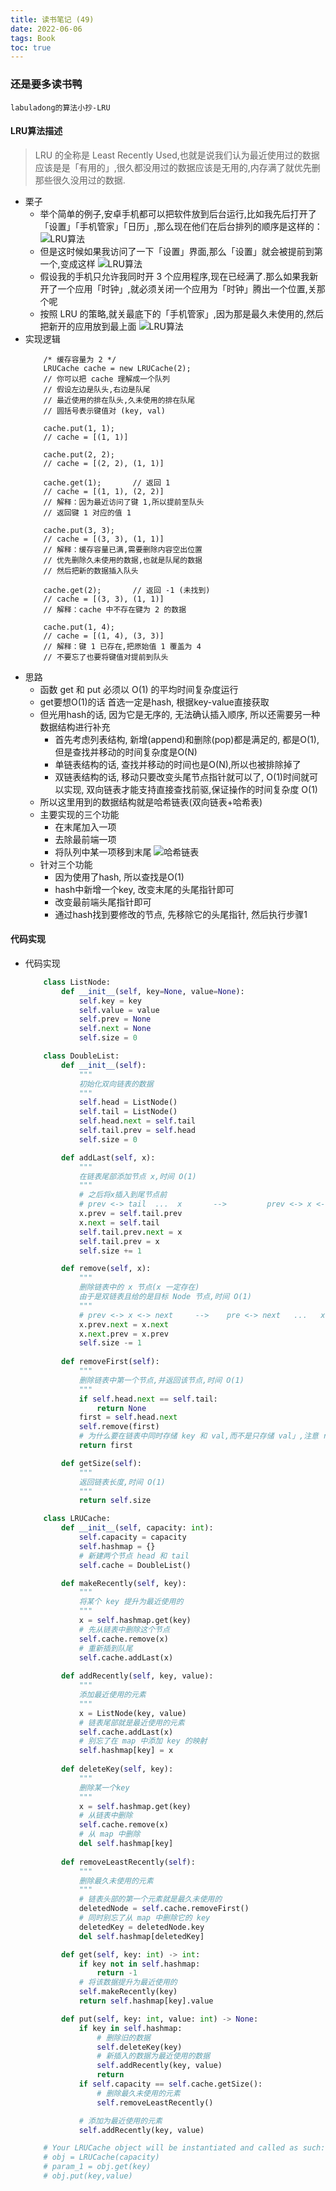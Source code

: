 ```yaml
---
title: 读书笔记 (49)
date: 2022-06-06
tags: Book
toc: true
---
```


### 还是要多读书鸭
    labuladong的算法小抄-LRU

<!-- more -->

#### LRU算法描述
> LRU 的全称是 Least Recently Used,也就是说我们认为最近使用过的数据应该是是「有用的」,很久都没用过的数据应该是无用的,内存满了就优先删那些很久没用过的数据.
- 栗子
    * 举个简单的例子,安卓手机都可以把软件放到后台运行,比如我先后打开了「设置」「手机管家」「日历」,那么现在他们在后台排列的顺序是这样的：
    ![LRU算法](/img/20220606_1.png)
    * 但是这时候如果我访问了一下「设置」界面,那么「设置」就会被提前到第一个,变成这样
    ![LRU算法](/img/20220606_2.png)
    * 假设我的手机只允许我同时开 3 个应用程序,现在已经满了.那么如果我新开了一个应用「时钟」,就必须关闭一个应用为「时钟」腾出一个位置,关那个呢
    * 按照 LRU 的策略,就关最底下的「手机管家」,因为那是最久未使用的,然后把新开的应用放到最上面
    ![LRU算法](/img/20220606_3.png)
- 实现逻辑
    ```
        /* 缓存容量为 2 */
        LRUCache cache = new LRUCache(2);
        // 你可以把 cache 理解成一个队列
        // 假设左边是队头,右边是队尾
        // 最近使用的排在队头,久未使用的排在队尾
        // 圆括号表示键值对 (key, val)

        cache.put(1, 1);
        // cache = [(1, 1)]

        cache.put(2, 2);
        // cache = [(2, 2), (1, 1)]

        cache.get(1);       // 返回 1
        // cache = [(1, 1), (2, 2)]
        // 解释：因为最近访问了键 1,所以提前至队头
        // 返回键 1 对应的值 1

        cache.put(3, 3);
        // cache = [(3, 3), (1, 1)]
        // 解释：缓存容量已满,需要删除内容空出位置
        // 优先删除久未使用的数据,也就是队尾的数据
        // 然后把新的数据插入队头

        cache.get(2);       // 返回 -1 (未找到)
        // cache = [(3, 3), (1, 1)]
        // 解释：cache 中不存在键为 2 的数据

        cache.put(1, 4);    
        // cache = [(1, 4), (3, 3)]
        // 解释：键 1 已存在,把原始值 1 覆盖为 4
        // 不要忘了也要将键值对提前到队头
    ```
- 思路
    * 函数 get 和 put 必须以 O(1) 的平均时间复杂度运行
    * get要想O(1)的话 首选一定是hash, 根据key-value直接获取
    * 但光用hash的话, 因为它是无序的, 无法确认插入顺序, 所以还需要另一种数据结构进行补充
        * 首先考虑列表结构, 新增(append)和删除(pop)都是满足的, 都是O(1), 但是查找并移动的时间复杂度是O(N)
        * 单链表结构的话, 查找并移动的时间也是O(N),所以也被排除掉了
        * 双链表结构的话, 移动只要改变头尾节点指针就可以了, O(1)时间就可以实现, 双向链表才能支持直接查找前驱,保证操作的时间复杂度 O(1)
    * 所以这里用到的数据结构就是哈希链表(双向链表+哈希表)
    * 主要实现的三个功能
        * 在末尾加入一项
        * 去除最前端一项
        * 将队列中某一项移到末尾
    ![哈希链表](/img/20220606_4.png)
    * 针对三个功能
        * 因为使用了hash, 所以查找是O(1)
        * hash中新增一个key, 改变末尾的头尾指针即可
        * 改变最前端头尾指针即可
        * 通过hash找到要修改的节点, 先移除它的头尾指针, 然后执行步骤1

#### 代码实现
- 代码实现
    ```python
        class ListNode:
            def __init__(self, key=None, value=None):
                self.key = key
                self.value = value
                self.prev = None
                self.next = None
                self.size = 0

        class DoubleList:
            def __init__(self):
                """
                初始化双向链表的数据
                """
                self.head = ListNode()
                self.tail = ListNode()
                self.head.next = self.tail
                self.tail.prev = self.head
                self.size = 0

            def addLast(self, x):
                """
                在链表尾部添加节点 x,时间 O(1)
                """
                # 之后将x插入到尾节点前
                # prev <-> tail  ...  x       -->         prev <-> x <-> tail
                x.prev = self.tail.prev
                x.next = self.tail
                self.tail.prev.next = x
                self.tail.prev = x
                self.size += 1

            def remove(self, x):
                """
                删除链表中的 x 节点(x 一定存在)
                由于是双链表且给的是目标 Node 节点,时间 O(1)
                """
                # prev <-> x <-> next     -->    pre <-> next   ...   x
                x.prev.next = x.next
                x.next.prev = x.prev
                self.size -= 1
            
            def removeFirst(self):
                """
                删除链表中第一个节点,并返回该节点,时间 O(1)
                """
                if self.head.next == self.tail:
                    return None
                first = self.head.next
                self.remove(first)
                # 为什么要在链表中同时存储 key 和 val,而不是只存储 val」,注意 removeLeastRecently 函数中,我们需要用 deletedNode 得到 deletedKey
                return first

            def getSize(self):
                """
                返回链表长度,时间 O(1)
                """
                return self.size

        class LRUCache:
            def __init__(self, capacity: int):
                self.capacity = capacity
                self.hashmap = {}
                # 新建两个节点 head 和 tail
                self.cache = DoubleList()

            def makeRecently(self, key):
                """
                将某个 key 提升为最近使用的
                """
                x = self.hashmap.get(key)
                # 先从链表中删除这个节点
                self.cache.remove(x)
                # 重新插到队尾
                self.cache.addLast(x)
            
            def addRecently(self, key, value):
                """
                添加最近使用的元素
                """
                x = ListNode(key, value)
                # 链表尾部就是最近使用的元素
                self.cache.addLast(x)
                # 别忘了在 map 中添加 key 的映射
                self.hashmap[key] = x
            
            def deleteKey(self, key):
                """
                删除某一个key
                """
                x = self.hashmap.get(key)
                # 从链表中删除
                self.cache.remove(x)
                # 从 map 中删除
                del self.hashmap[key]
            
            def removeLeastRecently(self):
                """
                删除最久未使用的元素
                """
                # 链表头部的第一个元素就是最久未使用的
                deletedNode = self.cache.removeFirst()
                # 同时别忘了从 map 中删除它的 key
                deletedKey = deletedNode.key
                del self.hashmap[deletedKey]

            def get(self, key: int) -> int:
                if key not in self.hashmap:
                    return -1
                # 将该数据提升为最近使用的
                self.makeRecently(key)
                return self.hashmap[key].value

            def put(self, key: int, value: int) -> None:
                if key in self.hashmap:
                    # 删除旧的数据
                    self.deleteKey(key)
                    # 新插入的数据为最近使用的数据
                    self.addRecently(key, value)
                    return
                if self.capacity == self.cache.getSize():
                    # 删除最久未使用的元素
                    self.removeLeastRecently()

                # 添加为最近使用的元素
                self.addRecently(key, value)

        # Your LRUCache object will be instantiated and called as such:
        # obj = LRUCache(capacity)
        # param_1 = obj.get(key)
        # obj.put(key,value)
    ```
